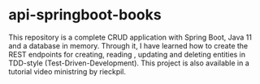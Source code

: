 # api-springboot-books
This repository is a complete CRUD application with Spring Boot, Java 11 and a database in memory. Through it, I have learned how to create the REST endpoints for creating, reading , updating and deleting entities in TDD-style (Test-Driven-Development). This project is also available in a tutorial video ministring by rieckpil.
